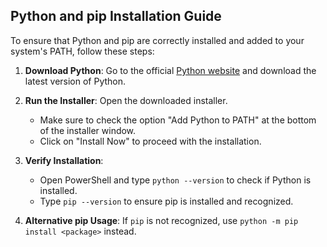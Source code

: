 ## Python and pip Installation Guide

To ensure that Python and pip are correctly installed and added to your system's PATH, follow these steps:

1. **Download Python**: Go to the official [Python website](https://www.python.org/downloads/) and download the latest version of Python.

2. **Run the Installer**: Open the downloaded installer.

   - Make sure to check the option "Add Python to PATH" at the bottom of the installer window.
   - Click on "Install Now" to proceed with the installation.

3. **Verify Installation**:
   - Open PowerShell and type `python --version` to check if Python is installed.
   - Type `pip --version` to ensure pip is installed and recognized.

4. **Alternative pip Usage**: If `pip` is not recognized, use `python -m pip install <package>` instead.
